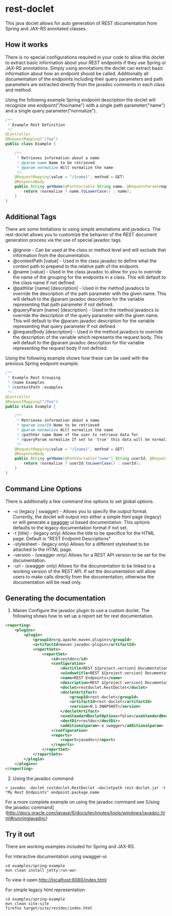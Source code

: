 rest-doclet
===========

This java doclet allows for auto generation of REST documentation from Spring and JAX-RS annotated classes.

How it works
------------
There is no special configurations required in your code to allow this doclet to extract basic information about your REST endpoints if they use Spring or JAX-RS annotations.  Simply using annotations the doclet can extract basic information about how an endpoint should be called.  Additionally all documentation of the endpoints including their query parameters and path parameters are extracted directly from the javadoc comments in each class and method.

Using the following example Spring endpoint description the doclet will recognize one endpoint("/foo/name") with a single path parameter("name") and a single query parameter("normalize").
```java
/**
 * Example Rest Definition
 */
@Controller
@RequestMapping("/foo")
public class Example {

    /**
     * Retrieves information about a name.
     * @param name Name to be retrieved
     * @param normalize Will normalize the name
     */
    @RequestMapping(value = "/{name}", method = GET)
    @ResponseBody
    public String getName(@PathVariable String name, @RequestParam(required = false) boolean normalize) {
        return (normalize ? name.toLowerCase() : name);
    }
}
```

Additional Tags
---------------
There are some limitations to using simple annotations and javadocs.  The rest-doclet allows you to customize the behavior of the REST document generation process via the use of special javadoc tags.  

 * @ignore - Can be used at the class or method level and will exclude that information from the documentation.
 * @contextPath [value] - Used in the class javadoc to define what the context path to prepend to the relative path of the endpoint.
 * @name [value] - Used in the class javadoc to allow for you to override the name of the grouping for the endpoints in a class.  This will default to the class name if not defined.
 * @pathVar [name] [description] - Used in the method javadocs to override the description of the path parameter with the given name.  This will default to the @param javadoc description for the variable representing that path parameter if not defined.
 * @queryParam [name] [description] - Used in the method javadocs to override the description of the query parameter with the given name.  This will default to the @param javadoc description for the variable representing that query parameter if not defined.
 * @requestBody [description] - Used in the method javadocs to override the description of the variable which represents the request body.  This will default to the @param javadoc description for the variable representing the request body if not defined.

Using the following example shows how these can be used with the previous Spring endpoint example.
```java
/**
 * Example Rest Grouping
 * @name Examples
 * @contextPath /examples
 */
@Controller
@RequestMapping("/foo")
public class Example {

    /**
     * Retrieves information about a name.
     * @param userId Name to be retrieved
     * @param normalize Will normalize the name
     * @pathVar name Name of the user to retrieve data for
     * @queryParam normalize If set to "true" this data will be normalized before being returned.
     */
    @RequestMapping(value = "/{name}", method = GET)
    @ResponseBody
    public String getName(@PathVariable("name") String userId, @RequestParam(required = false) boolean normalize) {
        return (normalize ? userId.toLowerCase() : userId);
    }
}
```

Command Line Options
--------------------
There is additionally a few command line options to set global options.
 * -o (legacy | swagger) - Allows you to specify the output format.  Currently, the doclet will output into either a simple html page (legacy) or will generate a [swagger](https://github.com/wordnik/swagger-ui) ui based documentation.  This options defaults to the legacy documentation format if not set.
 * -t [title] - (legacy only) Allows the title to be specifice for the HTML page. Default is "REST Endpoint Descriptions"
 * -stylesheet - (legacy only) Allows for a different stylesheet to be attached to the HTML page.
 * -version - (swagger only) Allows for a REST API version to be set for the documentation.
 * -url - (swagger only) Allows for the documentation to be linked to a working version of the REST API.  If set the documentation will allow users to make calls directly from the documentation, otherwise the documentation will be read only.


Generating the documentation
----------------------------
1.  Maven
Configure the javadoc plugin to use a custom doclet.  The following shows how to set up a report set for rest documentation.
  ```xml
  <reporting>
      <plugins>
          <plugin>
              <groupId>org.apache.maven.plugins</groupId>
              <artifactId>maven-javadoc-plugin</artifactId>
              <reportSets>
                  <reportSet>
                      <id>restdoc</id>
                      <configuration>
                          <doctitle>REST ${project.version} Documentation</doctitle>
                          <windowtitle>REST ${project.version} Documentation</windowtitle>
                          <name>REST Endpoints</name>
                          <description>REST ${project.version} Documentation</description>
                          <doclet>restdoclet.RestDoclet</doclet>
                          <docletArtifact>
                              <groupId>rest-doclet</groupId>
                              <artifactId>rest-doclet</artifactId>
                              <version>0.1-SNAPSHOT</version>
                          </docletArtifact>
                          <useStandardDocletOptions>false</useStandardDocletOptions>
                          <destDir>restdoc</destDir>
                          <additionalparam>-o swagger</additionalparam>
                      </configuration>
                      <reports>
                          <report>javadoc</report>
                      </reports>
                  </reportSet>
              </reportSets>
          </plugin>
      </plugins>
  </reporting>
  
  ```
2.  Using the javadoc command
  ```
  > javadoc -doclet restdoclet.RestDoclet –docletpath rest-doclet.jar -t "My Rest Endpoints" endpoint.package.name
  ```
  For a more complete example on using the javadoc command see [Using the javadoc command] (http://docs.oracle.com/javase/6/docs/technotes/tools/windows/javadoc.html#runningjavadoc)

Try it out
----------
There are working examples included for Spring and JAX-RS.

For interactive documentation using swagger-ui
```shell
cd examples/spring-example
mvn clean install jetty:run-war
```
To view it open [http://localhost:8080/index.html](http://localhost:8080/index.html)

For simple legacy html representation
```shell
cd examples/spring-example
mvn clean site:site
firefox target/site/restdoc/index.html
```



